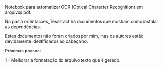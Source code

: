Notebook para automatizar OCR (Optical Character Recognition) em arquivos pdf.

Na pasta orientacoes_Tesseract há documentos que mostram como instalar as dependências. 

Estes documentos não foram criados por mim, mas os autores estão devidamente identificados no cabeçalho.

Próximos passos: 

1 - Melhorar a formatação do arquivo texto que é gerado.
